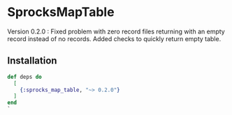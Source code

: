 # SprocksMapTable

Version 0.2.0 : Fixed problem with zero record files returning with an empty
record instead of no records. Added checks to quickly return empty table.

## Installation

```elixir
def deps do
  [
    {:sprocks_map_table, "~> 0.2.0"}
  ]
end
`

